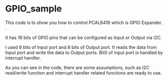 # GPIO_sample

This code is to show you how to control PCAL6416 which is GPIO Expander. .

 

It has 16 bits of GPIO pins that can be configured as Input or Output via I2C.

I used 8 bits of Input port and 8 bits of Output port. It reads the data from Input port and write the data to Output ports. Bit0 of input port is handled by interrupt handler.

As you can see in the code, there are some assumptions, such as I2C read/write function and interrupt handler related functions are ready to use.

 
